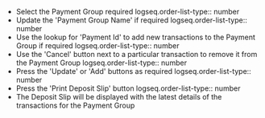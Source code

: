 - Select the Payment Group required
  logseq.order-list-type:: number
- Update the 'Payment Group Name' if required
  logseq.order-list-type:: number
- Use the lookup for 'Payment Id' to add new transactions to the Payment Group if required
  logseq.order-list-type:: number
- Use the 'Cancel' button next to a particular transaction to remove it from the Payment Group
  logseq.order-list-type:: number
- Press the 'Update' or 'Add' buttons as required
  logseq.order-list-type:: number
- Press the 'Print Deposit Slip' button
  logseq.order-list-type:: number
- The Deposit Slip will be displayed with the latest details of the transactions for the Payment Group